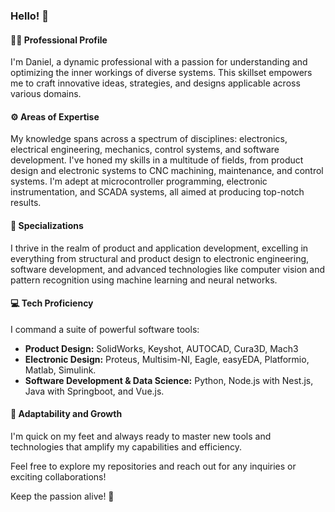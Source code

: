 ### Hello! 👋

#### :man_technologist: Professional Profile

I'm Daniel, a dynamic professional with a passion for understanding and optimizing the inner workings of diverse systems. This skillset empowers me to craft innovative ideas, strategies, and designs applicable across various domains.

#### :gear: Areas of Expertise

My knowledge spans across a spectrum of disciplines: electronics, electrical engineering, mechanics, control systems, and software development. I've honed my skills in a multitude of fields, from product design and electronic systems to CNC machining, maintenance, and control systems. I'm adept at microcontroller programming, electronic instrumentation, and SCADA systems, all aimed at producing top-notch results.

#### :rocket: Specializations

I thrive in the realm of product and application development, excelling in everything from structural and product design to electronic engineering, software development, and advanced technologies like computer vision and pattern recognition using machine learning and neural networks.

#### :computer: Tech Proficiency

I command a suite of powerful software tools:

- **Product Design:** SolidWorks, Keyshot, AUTOCAD, Cura3D, Mach3
- **Electronic Design:** Proteus, Multisim-NI, Eagle, easyEDA, Platformio, Matlab, Simulink.
- **Software Development & Data Science:** Python, Node.js with Nest.js, Java with Springboot, and Vue.js.

#### :dart: Adaptability and Growth

I'm quick on my feet and always ready to master new tools and technologies that amplify my capabilities and efficiency.

Feel free to explore my repositories and reach out for any inquiries or exciting collaborations!

Keep the passion alive! 🚀


